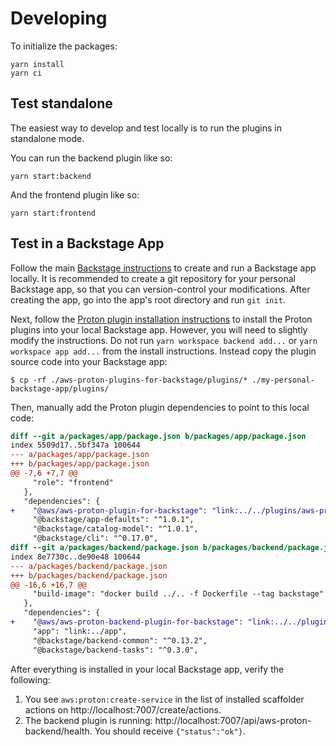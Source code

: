 # Developing

To initialize the packages:

```
yarn install
yarn ci
```

## Test standalone

The easiest way to develop and test locally is to run the plugins in standalone mode.

You can run the backend plugin like so:

```
yarn start:backend
```

And the frontend plugin like so:

```
yarn start:frontend
```

## Test in a Backstage App

Follow the main [Backstage instructions](https://backstage.io/docs/getting-started/create-an-app) to create and run a Backstage app locally.  It is recommended to create a git repository for your personal Backstage app, so that you can version-control your modifications.  After creating the app, go into the app's root directory and run `git init`.

Next, follow the [Proton plugin installation instructions](install.md) to install the Proton plugins into your local Backstage app.  However, you will need to slightly modify the instructions.  Do not run `yarn workspace backend add...` or `yarn workspace app add...` from the install instructions.  Instead copy the plugin source code into your Backstage app:

```
$ cp -rf ./aws-proton-plugins-for-backstage/plugins/* ./my-personal-backstage-app/plugins/
```

Then, manually add the Proton plugin dependencies to point to this local code:

```diff
diff --git a/packages/app/package.json b/packages/app/package.json
index 5509d17..5bf347a 100644
--- a/packages/app/package.json
+++ b/packages/app/package.json
@@ -7,6 +7,7 @@
     "role": "frontend"
   },
   "dependencies": {
+    "@aws/aws-proton-plugin-for-backstage": "link:../../plugins/aws-proton",
     "@backstage/app-defaults": "^1.0.1",
     "@backstage/catalog-model": "^1.0.1",
     "@backstage/cli": "^0.17.0",
diff --git a/packages/backend/package.json b/packages/backend/package.json
index 8e7730c..de90e48 100644
--- a/packages/backend/package.json
+++ b/packages/backend/package.json
@@ -16,6 +16,7 @@
     "build-image": "docker build ../.. -f Dockerfile --tag backstage"
   },
   "dependencies": {
+    "@aws/aws-proton-backend-plugin-for-backstage": "link:../../plugins/aws-proton-backend",
     "app": "link:../app",
     "@backstage/backend-common": "^0.13.2",
     "@backstage/backend-tasks": "^0.3.0",
```

After everything is installed in your local Backstage app, verify the following:
1. You see `aws:proton:create-service` in the list of installed scaffolder actions on http://localhost:7007/create/actions.
2. The backend plugin is running: http://localhost:7007/api/aws-proton-backend/health. You should receive `{"status":"ok"}`.

